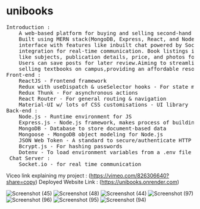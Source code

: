 # unibooks
<pre>
Introduction : 
    A web-based platform for buying and selling second-hand books among college students.
    Built using MERN stack(MongoDB, Express, React, and Node.js), it offers a sleek
    interface with features like inbuilt chat powered by Socket.io and WhatsApp 
    integration for real-time communication. Book listings include detailed information 
    like subjects, publication details, price, and photos for informed decisions. 
    Users can save posts for later review.Aiming to streamline the process of buying and 
    selling textbooks on campus,providing an affordable resource for students.
Front-end : 
    ReactJS - Frontend framework
    Redux with useDispatch & useSelector hooks - For state management
    Redux Thunk - For asynchronous actions
    React Router - For general routing & navigation
    Material-UI w/ lots of CSS customisations - UI library
Back-end : 
    Node.js - Runtime environment for JS
    Express.js - Node.js framework, makes process of building APIs easier & faster
    MongoDB - Database to store document-based data
    Mongoose - MongoDB object modeling for Node.js
    JSON Web Token - A standard to secure/authenticate HTTP requests
    Bcrypt.js - For hashing passwords
    Dotenv - To load environment variables from a .env file
 Chat Server :
    Socket.io - for real time communication
</pre>
Viceo link explaining my project : (https://vimeo.com/826306640?share=copy)
Deployed Website Link : (https://unibooks.onrender.com)

![Screenshot (45)](https://github.com/Sagarpatil1206/unibooks/assets/86339914/e651223f-e4f6-4885-ac7b-e07e70052c71)
![Screenshot (48)](https://github.com/Sagarpatil1206/unibooks/assets/86339914/bee7c467-2c89-4c16-b929-8835aadc3877)
![Screenshot (44)](https://github.com/Sagarpatil1206/unibooks/assets/86339914/476d94d1-bc5b-45cc-8337-736204275e57)
![Screenshot (97)](https://github.com/Sagarpatil1206/unibooks/assets/86339914/f6e09246-75e2-4a81-b2e0-4da944889104)
![Screenshot (96)](https://github.com/Sagarpatil1206/unibooks/assets/86339914/6bae121d-f4d9-427a-8965-8eecbc7f6659)
![Screenshot (95)](https://github.com/Sagarpatil1206/unibooks/assets/86339914/61cf2bb9-428c-4fc0-91ca-906135fa6fda)
![Screenshot (94)](https://github.com/Sagarpatil1206/unibooks/assets/86339914/7f686414-b471-4260-839c-03a00522a883)

